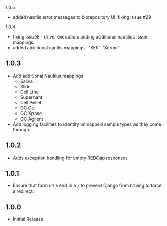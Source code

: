 1.0.5
  * added nautlis error messages to biorepository UI. fixing issue #29

1.0.4
  * fixing issue8 - driver execption: adding additional nautilius issue mappings
  * added additional nautlis mappings -  'SER': 'Serum'


1.0.3
-----
* Add additional Nautilus mappings
  * Saliva
  * Slide
  * Cell Line
  * Supernant
  * Cell Pellet
  * QC Gel
  * QC Xpose
  * QC Agilent
* Add logging facilities to identify unmapped sample types as they come through.

1.0.2
-----
* Adds exception handling for empty REDCap responses

1.0.1
-----
* Ensure that form url's end in a `/` to prevent Django from having to force a redirect.

1.0.0
-----
* Initital Release
